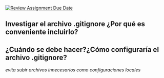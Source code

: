 [![Review Assignment Due Date](https://classroom.github.com/assets/deadline-readme-button-22041afd0340ce965d47ae6ef1cefeee28c7c493a6346c4f15d667ab976d596c.svg)](https://classroom.github.com/a/kl-E8VQf)


## Investigar el archivo .gitignore ¿Por qué es conveniente incluirlo?
## ¿Cuándo se debe hacer?¿Cómo configuraría el archivo .gitignore? 
   _evita subir archivos innecesarios como configuraciones locales_ 
   
